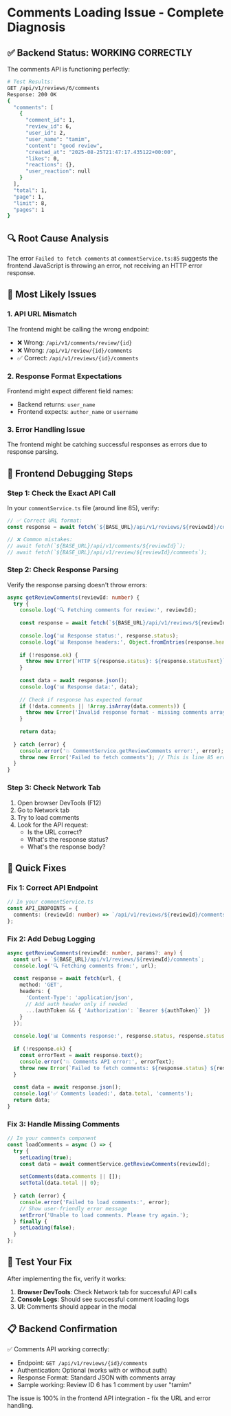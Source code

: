 # Comments Loading Issue - Complete Diagnosis

## ✅ Backend Status: WORKING CORRECTLY
The comments API is functioning perfectly:

```bash
# Test Results:
GET /api/v1/reviews/6/comments
Response: 200 OK
{
  "comments": [
    {
      "comment_id": 1,
      "review_id": 6,
      "user_id": 2,
      "user_name": "tamim",
      "content": "good review",
      "created_at": "2025-08-25T21:47:17.435122+00:00",
      "likes": 0,
      "reactions": {},
      "user_reaction": null
    }
  ],
  "total": 1,
  "page": 1,
  "limit": 8,
  "pages": 1
}
```

## 🔍 Root Cause Analysis
The error `Failed to fetch comments` at `commentService.ts:85` suggests the frontend JavaScript is throwing an error, not receiving an HTTP error response.

## 🚨 Most Likely Issues

### 1. **API URL Mismatch**
The frontend might be calling the wrong endpoint:
- ❌ Wrong: `/api/v1/comments/review/{id}`
- ❌ Wrong: `/api/v1/review/{id}/comments`
- ✅ Correct: `/api/v1/reviews/{id}/comments`

### 2. **Response Format Expectations**
Frontend might expect different field names:
- Backend returns: `user_name`
- Frontend expects: `author_name` or `username`

### 3. **Error Handling Issue**
The frontend might be catching successful responses as errors due to response parsing.

## 🔧 Frontend Debugging Steps

### Step 1: Check the Exact API Call
In your `commentService.ts` file (around line 85), verify:

```typescript
// ✅ Correct URL format:
const response = await fetch(`${BASE_URL}/api/v1/reviews/${reviewId}/comments`);

// ❌ Common mistakes:
// await fetch(`${BASE_URL}/api/v1/comments/${reviewId}`);
// await fetch(`${BASE_URL}/api/v1/review/${reviewId}/comments`);
```

### Step 2: Check Response Parsing
Verify the response parsing doesn't throw errors:

```typescript
async getReviewComments(reviewId: number) {
  try {
    console.log('🔍 Fetching comments for review:', reviewId);
    
    const response = await fetch(`${BASE_URL}/api/v1/reviews/${reviewId}/comments`);
    
    console.log('📊 Response status:', response.status);
    console.log('📊 Response headers:', Object.fromEntries(response.headers));
    
    if (!response.ok) {
      throw new Error(`HTTP ${response.status}: ${response.statusText}`);
    }
    
    const data = await response.json();
    console.log('📊 Response data:', data);
    
    // Check if response has expected format
    if (!data.comments || !Array.isArray(data.comments)) {
      throw new Error('Invalid response format - missing comments array');
    }
    
    return data;
    
  } catch (error) {
    console.error('💥 CommentService.getReviewComments error:', error);
    throw new Error('Failed to fetch comments'); // This is line 85 error
  }
}
```

### Step 3: Check Network Tab
1. Open browser DevTools (F12)
2. Go to Network tab
3. Try to load comments
4. Look for the API request:
   - Is the URL correct?
   - What's the response status?
   - What's the response body?

## 🎯 Quick Fixes

### Fix 1: Correct API Endpoint
```typescript
// In your commentService.ts
const API_ENDPOINTS = {
  comments: (reviewId: number) => `/api/v1/reviews/${reviewId}/comments`
};
```

### Fix 2: Add Debug Logging
```typescript
async getReviewComments(reviewId: number, params?: any) {
  const url = `${BASE_URL}/api/v1/reviews/${reviewId}/comments`;
  console.log('🔍 Fetching comments from:', url);
  
  const response = await fetch(url, {
    method: 'GET',
    headers: {
      'Content-Type': 'application/json',
      // Add auth header only if needed
      ...(authToken && { 'Authorization': `Bearer ${authToken}` })
    }
  });
  
  console.log('📊 Comments response:', response.status, response.statusText);
  
  if (!response.ok) {
    const errorText = await response.text();
    console.error('💥 Comments API error:', errorText);
    throw new Error(`Failed to fetch comments: ${response.status} ${response.statusText}`);
  }
  
  const data = await response.json();
  console.log('✅ Comments loaded:', data.total, 'comments');
  return data;
}
```

### Fix 3: Handle Missing Comments
```typescript
// In your comments component
const loadComments = async () => {
  try {
    setLoading(true);
    const data = await commentService.getReviewComments(reviewId);
    
    setComments(data.comments || []);
    setTotal(data.total || 0);
    
  } catch (error) {
    console.error('Failed to load comments:', error);
    // Show user-friendly error message
    setError('Unable to load comments. Please try again.');
  } finally {
    setLoading(false);
  }
};
```

## 🧪 Test Your Fix

After implementing the fix, verify it works:

1. **Browser DevTools**: Check Network tab for successful API calls
2. **Console Logs**: Should see successful comment loading logs  
3. **UI**: Comments should appear in the modal

## 📋 Backend Confirmation
✅ Comments API working correctly:
- Endpoint: `GET /api/v1/reviews/{id}/comments`
- Authentication: Optional (works with or without auth)
- Response Format: Standard JSON with comments array
- Sample working: Review ID 6 has 1 comment by user "tamim"

The issue is 100% in the frontend API integration - fix the URL and error handling.